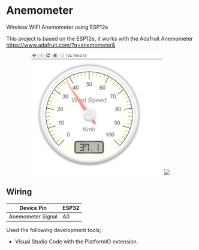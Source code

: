 # Anemometer
Wireless WIFI Anemometer using ESP12e

This project is based on the ESP12e, it works with the Adafruit Anemometer https://www.adafruit.com/?q=anemometer&

<p align="center">
  <img src="./Pictures/AnemometerWebPage.PNG" width="350"/>
  <img src="https://www.adafruit.com/images/1200x900/1733-00.jpg" width="350"/>
</p>

## Wiring

Device Pin | ESP32 |
--- | --- |
Anemometer Signal | A0 |

Used the following development tools;

<ul>
  <li>Visual Studio Code with the PlatformIO extension.</li>
</ul>

